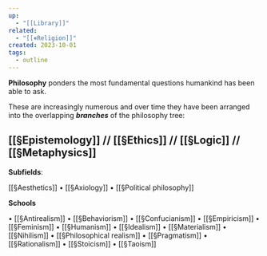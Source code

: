 ```yaml
---
up:
  - "[[Library]]"
related:
  - "[[⎈Religion]]"
created: 2023-10-01
tags:
  - outline
---
```

**Philosophy** ponders the most fundamental questions humankind has been able to ask. 

These are increasingly numerous and over time they have been arranged into the overlapping _**branches**_ of the philosophy tree:

[[§Epistemology]] // [[§Ethics]] // [[§Logic]] // [[§Metaphysics]]
---
**Subfields**:

[[§Aesthetics]] • [[§Axiology]] • [[§Political philosophy]]

**Schools**

• [[§Antirealism]] • [[§Behaviorism]] • [[§Confucianism]] • [[§Empiricism]] • [[§Feminism]] • [[§Humanism]] • [[§Idealism]] • [[§Materialism]] • [[§Nihilism]] • [[§Philosophical realism]] • [[§Pragmatism]] • [[§Rationalism]] • [[§Stoicism]] • [[§Taoism]]